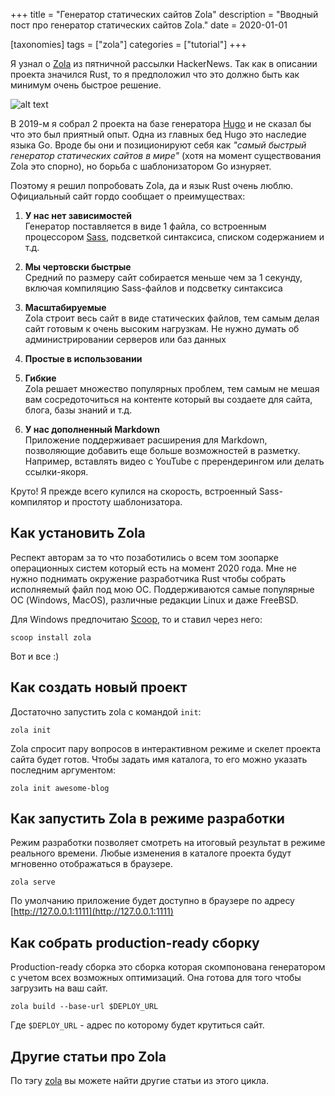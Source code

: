 +++
title = "Генератор статических сайтов Zola"
description = "Вводный пост про генератор статических сайтов Zola."
date = 2020-01-01

[taxonomies]
tags = ["zola"]
categories = ["tutorial"]
+++

Я узнал о [Zola](https://www.getzola.org/) из пятничной рассылки HackerNews. Так как в описании проекта значился Rust, 
то я предположил что это должно быть как минимум очень быстрое решение.

![alt text](/images/zola/zola-official-site.png "Официальный сайт Zola")

В 2019-м я собрал 2 проекта на базе генератора [Hugo](https://gohugo.io/) и не сказал бы что это был приятный опыт.
Одна из главных бед Hugo это наследие языка Go. Вроде бы они и позиционируют себя как 
*"самый быстрый генератор статических сайтов в мире"* (хотя на момент существования Zola это спорно), 
но борьба с шаблонизатором Go изнуряет.

Поэтому я решил попробовать Zola, да и язык Rust очень люблю. Официальный сайт гордо сообщает о преимуществах:

1. **У нас нет зависимостей**  
    Генератор поставляется в виде 1 файла, со встроенным процессором [Sass](https://sass-lang.com/), 
    подсветкой синтаксиса, списком содержанием и т.д.
2. **Мы чертовски быстрые**  
    Средний по размеру сайт собирается меньше чем за 1 секунду, включая компиляцию Sass-файлов и подсветку синтаксиса
    
3. **Масштабируемые**  
    Zola строит весь сайт в виде статических файлов, тем самым делая сайт готовым к очень высоким нагрузкам. Не нужно думать
    об администрировании серверов или баз данных 
4. **Простые в использовании**
5. **Гибкие**  
    Zola решает множество популярных проблем, тем самым не мешая вам сосредоточиться на контенте который вы создаете для
    сайта, блога, базы знаний и т.д.
6. **У нас дополненный Markdown**  
    Приложение поддерживает расширения для Markdown, позволяющие добавить еще больше возможностей в разметку. Например,
    вставлять видео с YouTube с пререндерингом или делать ссылки-якоря.
    
Круто! Я прежде всего купился на скорость, встроенный Sass-компилятор и простоту шаблонизатора.

## Как установить Zola

Респект авторам за то что позаботились о всем том зоопарке операционных систем который есть на момент 2020 года. 
Мне не нужно поднимать окружение разработчика Rust чтобы собрать исполняемый файл под мою ОС. 
Поддерживаются самые популярные ОС (Windows, MacOS), различные редакции Linux и даже FreeBSD.

Для Windows предпочитаю [Scoop](http://scoop.sh/), то и ставил через него:

```shell script
scoop install zola
```

Вот и все :)

## Как создать новый проект

Достаточно запустить zola с командой `init`:

```shell script
zola init
```

Zola спросит пару вопросов в интерактивном режиме и скелет проекта сайта будет готов.
Чтобы задать имя каталога, то его можно указать последним аргументом:

```shell script
zola init awesome-blog
```

## Как запустить Zola в режиме разработки

Режим разработки позволяет смотреть на итоговый результат в режиме реального времени. Любые изменения в каталоге проекта
будут мгновенно отображаться в браузере.

```shell script
zola serve
```

По умолчанию приложение будет доступно в браузере по адресу [http://127.0.0.1:1111](http://127.0.0.1:1111)

## Как собрать production-ready сборку

Production-ready сборка это сборка которая скомпонована генератором с учетом всех возможных оптимизаций. Она готова
для того чтобы загрузить на ваш сайт.

```shell script
zola build --base-url $DEPLOY_URL
```

Где `$DEPLOY_URL` - адрес по которому будет крутиться сайт.

## Другие статьи про Zola

По тэгу [zola](/tags/zola) вы можете найти другие статьи из этого цикла.
